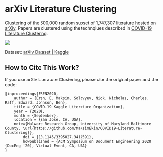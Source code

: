 # arXiv Literature Clustering
Clustering of the 600,000 random subset of 1,747,307 literature hosted on [arXiv](https://arxiv.org). Papers are clustered using the technqiues described in [COVID-19 Literature Clustering](https://github.com/MaksimEkin/COVID19-Literature-Clustering).

![](plots/arXiv.png)

Dataset: [arXiv Dataset | Kaggle](https://www.kaggle.com/Cornell-University/arxiv)

## How to Cite This Work?
If you use arXiv Literature Clustering, please cite the original paper and the code:
```
@inproceedings{EREN2020,
	author = {Eren, E. Maksim. Solovyev, Nick. Nicholas, Charles. Raff, Edward. Johnson, Ben},
	title = {COVID-19 Kaggle Literature Organization},
	year = {2020},
	month = {September},
	location = {San Jose, CA, USA},
	note={Malware Research Group, University of Maryland Baltimore County. \url{https://github.com/MaksimEkin/COVID19-Literature-Clustering}},
    	doi = {10.1145/3395027.3419591},
    	howpublished = {ACM Symposium on Document Engineering 2020 (DocEng '20), Virtual Event, CA, USA}
}
```
